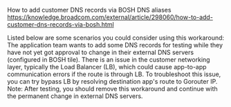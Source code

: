 
How to add customer DNS records via BOSH DNS aliases
https://knowledge.broadcom.com/external/article/298060/how-to-add-customer-dns-records-via-bosh.html

Listed below are some scenarios you could consider using this workaround:
The application team wants to add some DNS records for testing while they have not yet got approval to change in their external DNS servers (configured in BOSH tile).
There is an issue in the customer networking layer, typically the Load Balancer (LB), which could cause app-to-app communication errors if the route is through LB. To troubleshoot this issue, you can try bypass LB by resolving destination app's route to Gorouter IP.
Note: After testing, you should remove this workaround and continue with the permanent change in external DNS servers.
